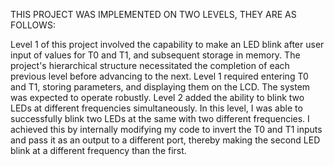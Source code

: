 THIS PROJECT WAS IMPLEMENTED ON TWO LEVELS, THEY ARE AS FOLLOWS:

Level 1 of this project involved the capability to make an LED blink after user input of values for T0 and T1, and subsequent storage in memory. The project's hierarchical structure necessitated the completion of each previous level before advancing to the next. Level 1 required entering T0 and T1, storing parameters, and displaying them on the LCD. The system was expected to operate robustly.
Level 2 added the ability to blink two LEDs at different frequencies simultaneously. In this level, I was able to successfully blink two LEDs at the same with two different frequencies. I achieved this by internally modifying my code to invert the T0 and T1 inputs and pass it as an output to a different port, thereby making the second LED blink at a different frequency than the first.
